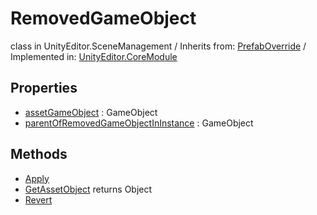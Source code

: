 # RemovedGameObject
class in UnityEditor.SceneManagement
 / Inherits from: <a href="https://docs.unity3d.com/6000.0/Documentation/ScriptReference/PrefabOverride.html">PrefabOverride</a> / Implemented in: <a href="https://docs.unity3d.com/6000.0/Documentation/ScriptReference/UnityEditor.CoreModule.html">UnityEditor.CoreModule</a>
## Properties
- <a href="https://docs.unity3d.com/6000.0/Documentation/ScriptReference/RemovedGameObject-assetGameObject.html">assetGameObject</a> : GameObject
- <a href="https://docs.unity3d.com/6000.0/Documentation/ScriptReference/RemovedGameObject-parentOfRemovedGameObjectInInstance.html">parentOfRemovedGameObjectInInstance</a> : GameObject
## Methods
- <a href="https://docs.unity3d.com/6000.0/Documentation/ScriptReference/RemovedGameObject.Apply.html">Apply</a>
- <a href="https://docs.unity3d.com/6000.0/Documentation/ScriptReference/RemovedGameObject.GetAssetObject.html">GetAssetObject</a> returns Object
- <a href="https://docs.unity3d.com/6000.0/Documentation/ScriptReference/RemovedGameObject.Revert.html">Revert</a>
